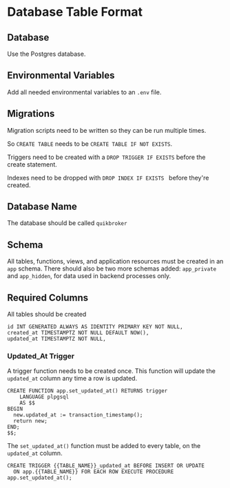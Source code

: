 # Database Table Format

## Database

Use the Postgres database.

## Environmental Variables

Add all needed environmental variables to an `.env` file.

## Migrations

Migration scripts need to be written so they can be run multiple times.

So `CREATE TABLE` needs to be `CREATE TABLE IF NOT EXISTS`.

Triggers need to be created with a `DROP TRIGGER IF EXISTS` before the create statement.

Indexes need to be dropped with `DROP INDEX IF EXISTS ` before they're created.

## Database Name

The database should be called `quikbroker`

## Schema

All tables, functions, views, and application resources must be created in an `app` schema.
There should also be two more schemas added: `app_private` and `app_hidden`, for data used in backend processes only.

## Required Columns

All tables should be created 

```
id INT GENERATED ALWAYS AS IDENTITY PRIMARY KEY NOT NULL,
created_at TIMESTAMPTZ NOT NULL DEFAULT NOW(),
updated_at TIMESTAMPTZ NOT NULL,
```

### Updated_At Trigger

A trigger function needs to be created once. This function will update the `updated_at` column any time a row is updated.

```
CREATE FUNCTION app.set_updated_at() RETURNS trigger
    LANGUAGE plpgsql
    AS $$
BEGIN
  new.updated_at := transaction_timestamp();
  return new;
END;
$$;
```

The `set_updated_at()` function must be added to every table, on the `updated_at` column.

```
CREATE TRIGGER {{TABLE_NAME}}_updated_at BEFORE INSERT OR UPDATE
  ON app.{{TABLE_NAME}} FOR EACH ROW EXECUTE PROCEDURE app.set_updated_at();
```

